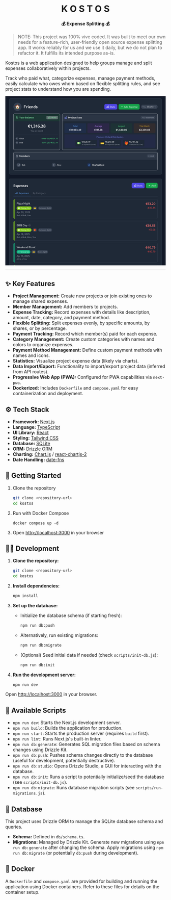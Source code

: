 <h1 align="center">K O S T O S</h1>

<h4 align="center">💰 Expense Splitting 💰</h4>

> NOTE: This project was 100% vive coded. It was built to meet our own needs for a feature-rich, user-friendly open source expense splitting app. It works reliably for us and we use it daily, but we do not plan to refactor it. It fulfills its intended purpose as-is.

Kostos is a web application designed to help groups manage and split expenses collaboratively within projects.

Track who paid what, categorize expenses, manage payment methods, easily calculate who owes whom based on flexible splitting rules, and see project stats to understand how you are spending.

<img src="misc/screenshot_1.png" align="center" />

---

## ✨ Key Features

- **Project Management:** Create new projects or join existing ones to manage shared expenses.
- **Member Management:** Add members to projects.
- **Expense Tracking:** Record expenses with details like description, amount, date, category, and payment method.
- **Flexible Splitting:** Split expenses evenly, by specific amounts, by shares, or by percentage.
- **Payment Tracking:** Record which member(s) paid for each expense.
- **Category Management:** Create custom categories with names and colors to organize expenses.
- **Payment Method Management:** Define custom payment methods with names and icons.
- **Statistics:** Visualize project expense data (likely via charts).
- **Data Import/Export:** Functionality to import/export project data (inferred from API routes).
- **Progressive Web App (PWA):** Configured for PWA capabilities via `next-pwa`.
- **Dockerized:** Includes `Dockerfile` and `compose.yaml` for easy containerization and deployment.

## ⚙️ Tech Stack

- **Framework:** [Next.js](https://nextjs.org/)
- **Language:** [TypeScript](https://www.typescriptlang.org/)
- **UI Library:** [React](https://reactjs.org/)
- **Styling:** [Tailwind CSS](https://tailwindcss.com/)
- **Database:** [SQLite](https://www.sqlite.org/index.html)
- **ORM:** [Drizzle ORM](https://orm.drizzle.team/)
- **Charting:** [Chart.js](https://www.chartjs.org/) / [react-chartjs-2](https://react-chartjs-2.js.org/)
- **Date Handling:** [date-fns](https://date-fns.org/)

## 🚀 Getting Started

1. Clone the repository

   ```bash
   git clone <repository-url>
   cd kostos
   ```

2. Run with Docker Compose

   ```
   docker compose up -d
   ```

3. Open [http://localhost:3000](http://localhost:3000) in your browser

## 🧑‍💻 Development

1. **Clone the repository:**

   ```bash
   git clone <repository-url>
   cd kostos
   ```

2. **Install dependencies:**

   ```bash
   npm install
   ```

3. **Set up the database:**

   - Initialize the database schema (if starting fresh):

     ```bash
     npm run db:push
     ```

   - Alternatively, run existing migrations:

     ```bash
     npm run db:migrate
     ```

   - (Optional) Seed initial data if needed (check `scripts/init-db.js`):

     ```bash
     npm run db:init
     ```

4. **Run the development server:**

   ```bash
   npm run dev
   ```

Open [http://localhost:3000](http://localhost:3000) in your browser.

## 📜 Available Scripts

- `npm run dev`: Starts the Next.js development server.
- `npm run build`: Builds the application for production.
- `npm run start`: Starts the production server (requires `build` first).
- `npm run lint`: Runs Next.js's built-in linter.
- `npm run db:generate`: Generates SQL migration files based on schema changes using Drizzle Kit.
- `npm run db:push`: Pushes schema changes directly to the database (useful for development, potentially destructive).
- `npm run db:studio`: Opens Drizzle Studio, a GUI for interacting with the database.
- `npm run db:init`: Runs a script to potentially initialize/seed the database (see `scripts/init-db.js`).
- `npm run db:migrate`: Runs database migration scripts (see `scripts/run-migrations.js`).

## 💾 Database

This project uses Drizzle ORM to manage the SQLite database schema and queries.

- **Schema:** Defined in `db/schema.ts`.
- **Migrations:** Managed by Drizzle Kit. Generate new migrations using `npm run db:generate` after changing the schema. Apply migrations using `npm run db:migrate` (or potentially `db:push` during development).

## 🐳 Docker

A `Dockerfile` and `compose.yaml` are provided for building and running the application using Docker containers. Refer to these files for details on the container setup.
